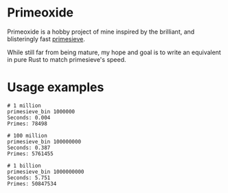 # Primeoxide

Primeoxide is a hobby project of mine inspired by the brilliant, and
blisteringly fast [primesieve](https://github.com/kimwalisch/primesieve).

While still far from being mature, my hope and goal is to write an equivalent
in pure Rust to match primesieve's speed. 

# Usage examples

```
# 1 million
primesieve_bin 1000000
Seconds: 0.004
Primes: 78498

# 100 million
primesieve_bin 100000000
Seconds: 0.387
Primes: 5761455

# 1 billion
primesieve_bin 1000000000
Seconds: 5.751
Primes: 50847534
```